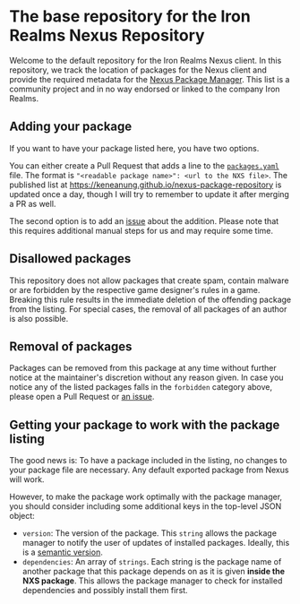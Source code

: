 # The base repository for the Iron Realms Nexus Repository

Welcome to the default repository for the Iron Realms Nexus client. In this repository, we track the location of packages for the Nexus client and provide the required metadata for the [Nexus Package Manager](https://keneanung.github.io/nexus-package-manager/). This list is a community project and in no way endorsed or linked to the company Iron Realms.

## Adding your package

If you want to have your package listed here, you have two options.

You can either create a Pull Request that adds a line to the [`packages.yaml`](https://github.com/keneanung/nexus-package-repository/blob/development/packages.yaml) file. The format is `"<readable package name>": <url to the NXS file>`. The published list at <https://keneanung.github.io/nexus-package-repository> is updated once a day, though I will try to remember to update it after merging a PR as well.

The second option is to add an [issue](https://github.com/keneanung/nexus-package-repository/issues/new?template=new_package.yml) about the addition. Please note that this requires additional manual steps for us and may require some time.

## Disallowed packages

This repository does not allow packages that create spam, contain malware or are forbidden by the respective game designer's rules in a game. Breaking this rule results in the immediate deletion of the offending package from the listing. For special cases, the removal of all packages of an author is also possible.

## Removal of packages

Packages can be removed from this package at any time without further notice at the maintainer's discretion without any reason given. In case you notice any of the listed packages falls in the `forbidden` category above, please open a Pull Request or [an issue](https://github.com/keneanung/nexus-package-repository/issues/new?template=package_takedown.yml).

## Getting your package to work with the package listing

The good news is: To have a package included in the listing, no changes to your package file are necessary. Any default exported package from Nexus will work.

However, to make the package work optimally with the package manager, you should consider including some additional keys in the top-level JSON object:

- `version`: The version of the package. This `string` allows the package manager to notify the user of updates of installed packages. Ideally, this is a [semantic version](https://semver.org/).
- `dependencies`: An array of `strings`. Each string is the package name of another package that this package depends on as it is given **inside the NXS package**. This allows the package manager to check for installed dependencies and possibly install them first.
